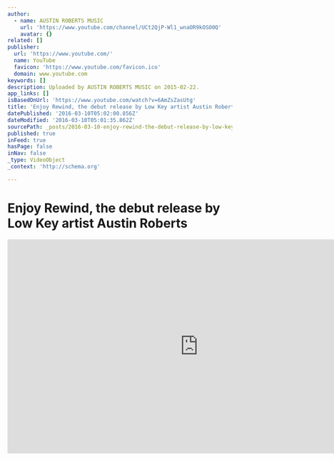 ```yaml
---
author:
  - name: AUSTIN ROBERTS MUSIC
    url: 'https://www.youtube.com/channel/UCt2QjP-Wl1_wnaOR9kOSO0Q'
    avatar: {}
related: []
publisher:
  url: 'https://www.youtube.com/'
  name: YouTube
  favicon: 'https://www.youtube.com/favicon.ico'
  domain: www.youtube.com
keywords: []
description: Uploaded by AUSTIN ROBERTS MUSIC on 2015-02-22.
app_links: []
isBasedOnUrl: 'https://www.youtube.com/watch?v=6AmZsZasUtg'
title: 'Enjoy Rewind, the debut release by Low Key artist Austin Roberts'
datePublished: '2016-03-10T05:02:00.856Z'
dateModified: '2016-03-10T05:01:35.862Z'
sourcePath: _posts/2016-03-10-enjoy-rewind-the-debut-release-by-low-key-artist-austin-rob.md
published: true
inFeed: true
hasPage: false
inNav: false
_type: VideoObject
_context: 'http://schema.org'

---
```

# Enjoy Rewind, the debut release by Low Key artist Austin Roberts

<iframe src="https://cdn.embedly.com/widgets/media.html?src=https%3A%2F%2Fwww.youtube.com%2Fembed%2F6AmZsZasUtg%3Ffeature%3Doembed&amp;url=https%3A%2F%2Fwww.youtube.com%2Fwatch%3Fv%3D6AmZsZasUtg&amp;image=https%3A%2F%2Fi.ytimg.com%2Fvi%2F6AmZsZasUtg%2Fhqdefault.jpg&amp;key=b7d04c9b404c499eba89ee7072e1c4f7&amp;type=text%2Fhtml&amp;schema=youtube" width="854" height="480" scrolling="no" frameborder="0" allowfullscreen="allowfullscreen" style=""></iframe>